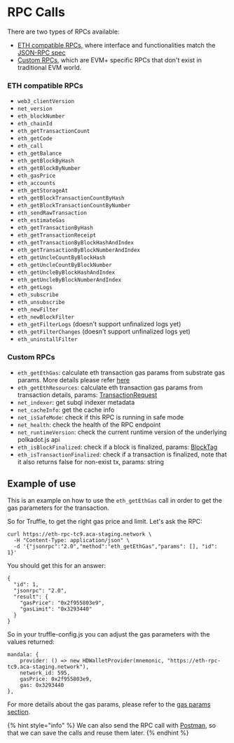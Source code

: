 # RPC Calls

There are two types of RPCs available:
- [ETH compatible RPCs](#eth-compatible-rpcs), where interface and functionalities match the [JSON-RPC spec](https://eth.wiki/json-rpc/API)
- [Custom RPCs](#custom-rpcs), which are EVM+ specific RPCs that don't exist in traditional EVM world.

### ETH compatible RPCs
- `web3_clientVersion`
- `net_version`
- `eth_blockNumber`
- `eth_chainId`
- `eth_getTransactionCount`
- `eth_getCode`
- `eth_call`
- `eth_getBalance`
- `eth_getBlockByHash`
- `eth_getBlockByNumber`
- `eth_gasPrice`
- `eth_accounts`
- `eth_getStorageAt`
- `eth_getBlockTransactionCountByHash`
- `eth_getBlockTransactionCountByNumber`
- `eth_sendRawTransaction`
- `eth_estimateGas`
- `eth_getTransactionByHash`
- `eth_getTransactionReceipt`
- `eth_getTransactionByBlockHashAndIndex`
- `eth_getTransactionByBlockNumberAndIndex`
- `eth_getUncleCountByBlockHash`
- `eth_getUncleCountByBlockNumber`
- `eth_getUncleByBlockHashAndIndex`
- `eth_getUncleByBlockNumberAndIndex`
- `eth_getLogs`
- `eth_subscribe`
- `eth_unsubscribe`
- `eth_newFilter`
- `eth_newBlockFilter`
- `eth_getFilterLogs` (doesn't support unfinalized logs yet)
- `eth_getFilterChanges` (doesn't support unfinalized logs yet)
- `eth_uninstallFilter`

### Custom RPCs
- `eth_getEthGas`: calculate eth transaction gas params from substrate gas params. More details please refer [here](https://evmdocs.acala.network/network/gas-parameters)
- `eth_getEthResources`: calculate eth transaction gas params from transaction details, params: [TransactionRequest](https://docs.ethers.io/v5/api/providers/types/#providers-TransactionRequest)
- `net_indexer`: get subql indexer metadata
- `net_cacheInfo`: get the cache info
- `net_isSafeMode`: check if this RPC is running in safe mode
- `net_health`: check the health of the RPC endpoint
- `net_runtimeVersion`: check the current runtime version of the underlying polkadot.js api
- `eth_isBlockFinalized`: check if a block is finalized, params: [BlockTag](https://docs.ethers.io/v5/api/providers/types/#providers-BlockTag)
- `eth_isTransactionFinalized`: check if a transaction is finalized, note that it also returns false for non-exist tx, params: string

## Example of use

This is an example on how to use the `eth_getEthGas` call in order to get the gas parameters for the transaction.

So for Truffle, to get the right gas price and limit. Let's ask the RPC:

```
curl https://eth-rpc-tc9.aca-staging.network \
  -H "Content-Type: application/json" \
  -d '{"jsonrpc":"2.0","method":"eth_getEthGas","params": [], "id": 1}'
```

You should get this for an answer:

```
{
  "id": 1,
  "jsonrpc": "2.0",
  "result": {
    "gasPrice": "0x2f955803e9",
    "gasLimit": "0x3293440"
  }
}
```

So in your truffle-config.js you can adjust the gas parameters with the values returned:

```
mandala: {
    provider: () => new HDWalletProvider(mnemonic, "https://eth-rpc-tc9.aca-staging.network"),
    network_id: 595,
    gasPrice: 0x2f955803e9,
    gas: 0x3293440
}, 
```

For more details about the gas params, please refer to the [gas params section](../../network/gas-parameters.md).

{% hint style="info" %}
We can also send the RPC call with [Postman](https://www.postman.com/), so that we can save the calls and reuse them later.
{% endhint %}

